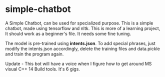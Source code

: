 # simple-chatbot
A Simple Chatbot, can be used for specialized purpose. 
This is a simple chatbot, made using tensorflow and nltk. This is more of a learning project, It should work as a beginner's file. It needs some fine tuning.

The model is pre-trained using <b>intents.json</b>. To add special phrases, just modify the intents.json accordingly, delete the training files and data.pickle and train the program again. 

Update - This bot will have a voice when I figure how to get around MS visual C++ 14 Build tools. It's 6 gigs.
